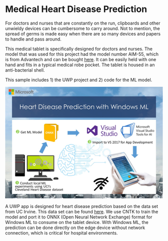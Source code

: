 # Medical Heart Disease Prediction

For doctors and nurses that are constantly on the run, clipboards and other unwieldy devices can be cumbersome to carry around. Not to mention, the spread of germs is made easy when there are so many devices and papers to handle and pass around.

This medical tablet is specifically designed for doctors and nurses. The model that was used for this project had the model number AIM-55, which is from Advantech and can be bought [here](http://www.advantech.com/products/1-2zydkr/aim-55/mod_3ffb2e2f-4a06-4db7-a0e7-5840c353b6a6). It can be easily held with one hand and fits in a typical medical robe pocket. The tablet is housed in an anti-bacterial shell. 

This sample includes 1) the UWP project and 2) code for the ML model.

![Diagram of solution components](../../../Resources/images/AdvantechMedicalHeart/Medical_WinML.jpg)

A UWP app is designed for heart disease prediction based on the data set from UC Irvine. This data set can be found [here](https://archive.ics.uci.edu/ml/datasets/heart+Disease). We use CNTK to train the model and port it to ONNX (Open Neural Network Exchange) format for Windows ML to consume on the tablet device. With Windows ML, the prediction can be done directly on the edge device without network connection, which is critical for hospital environments. 
